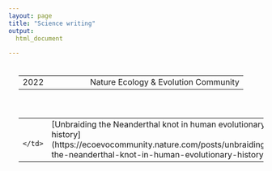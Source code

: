 ```yaml
---
layout: page
title: "Science writing"
output: 
  html_document
  
---
```


<table style="padding:20px">
  <tr>
    <td> 
        2022
         </td>
 <td style="width:70%">Nature Ecology & Evolution Community</td>
  </tr>
</table>

<table style="padding:20px">
  <tr>
    <td> 
        
         </td>
 <td style="width:70%">[Unbraiding the Neanderthal knot in human evolutionary history](https://ecoevocommunity.nature.com/posts/unbraiding-the-neanderthal-knot-in-human-evolutionary-history)</td>
  </tr>
</table>


